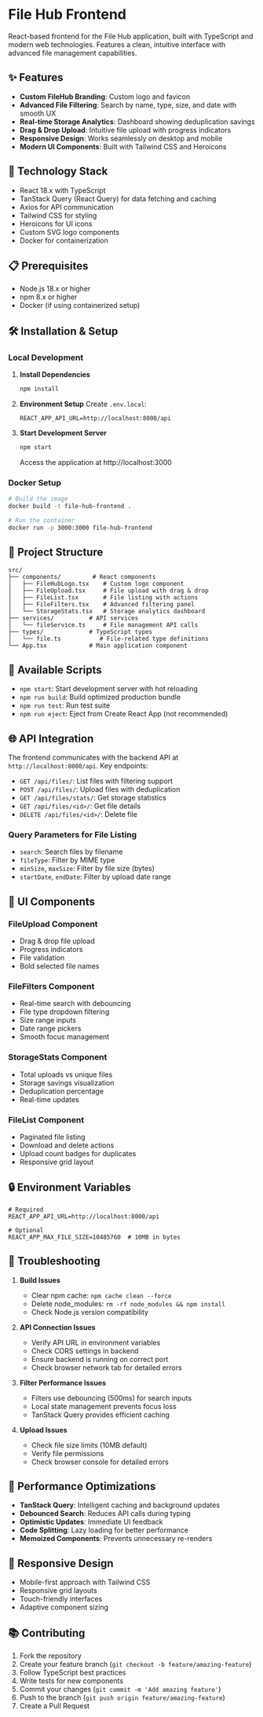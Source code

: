 # File Hub Frontend

React-based frontend for the File Hub application, built with TypeScript and modern web technologies. Features a clean, intuitive interface with advanced file management capabilities.

## ✨ Features

- **Custom FileHub Branding**: Custom logo and favicon
- **Advanced File Filtering**: Search by name, type, size, and date with smooth UX
- **Real-time Storage Analytics**: Dashboard showing deduplication savings
- **Drag & Drop Upload**: Intuitive file upload with progress indicators
- **Responsive Design**: Works seamlessly on desktop and mobile
- **Modern UI Components**: Built with Tailwind CSS and Heroicons

## 🚀 Technology Stack

- React 18.x with TypeScript
- TanStack Query (React Query) for data fetching and caching
- Axios for API communication
- Tailwind CSS for styling
- Heroicons for UI icons
- Custom SVG logo components
- Docker for containerization

## 📋 Prerequisites

- Node.js 18.x or higher
- npm 8.x or higher
- Docker (if using containerized setup)

## 🛠️ Installation & Setup

### Local Development

1. **Install Dependencies**
   ```bash
   npm install
   ```

2. **Environment Setup**
   Create `.env.local`:
   ```env
   REACT_APP_API_URL=http://localhost:8000/api
   ```

3. **Start Development Server**
   ```bash
   npm start
   ```
   Access the application at http://localhost:3000

### Docker Setup

```bash
# Build the image
docker build -t file-hub-frontend .

# Run the container
docker run -p 3000:3000 file-hub-frontend
```

## 📁 Project Structure

```
src/
├── components/         # React components
│   ├── FileHubLogo.tsx    # Custom logo component
│   ├── FileUpload.tsx     # File upload with drag & drop
│   ├── FileList.tsx       # File listing with actions
│   ├── FileFilters.tsx    # Advanced filtering panel
│   └── StorageStats.tsx   # Storage analytics dashboard
├── services/          # API services
│   └── fileService.ts     # File management API calls
├── types/             # TypeScript types
│   └── file.ts           # File-related type definitions
└── App.tsx            # Main application component
```

## 🔧 Available Scripts

- `npm start`: Start development server with hot reloading
- `npm run build`: Build optimized production bundle
- `npm run test`: Run test suite
- `npm run eject`: Eject from Create React App (not recommended)

## 🌐 API Integration

The frontend communicates with the backend API at `http://localhost:8000/api`. Key endpoints:

- `GET /api/files/`: List files with filtering support
- `POST /api/files/`: Upload files with deduplication
- `GET /api/files/stats/`: Get storage statistics
- `GET /api/files/<id>/`: Get file details
- `DELETE /api/files/<id>/`: Delete file

### Query Parameters for File Listing
- `search`: Search files by filename
- `fileType`: Filter by MIME type
- `minSize`, `maxSize`: Filter by file size (bytes)
- `startDate`, `endDate`: Filter by upload date range

## 🎨 UI Components

### FileUpload Component
- Drag & drop file upload
- Progress indicators
- File validation
- Bold selected file names

### FileFilters Component  
- Real-time search with debouncing
- File type dropdown filtering
- Size range inputs
- Date range pickers
- Smooth focus management

### StorageStats Component
- Total uploads vs unique files
- Storage savings visualization
- Deduplication percentage
- Real-time updates

### FileList Component
- Paginated file listing
- Download and delete actions
- Upload count badges for duplicates
- Responsive grid layout

## 🔒 Environment Variables

```env
# Required
REACT_APP_API_URL=http://localhost:8000/api

# Optional
REACT_APP_MAX_FILE_SIZE=10485760  # 10MB in bytes
```

## 🐛 Troubleshooting

1. **Build Issues**
   - Clear npm cache: `npm cache clean --force`
   - Delete node_modules: `rm -rf node_modules && npm install`
   - Check Node.js version compatibility

2. **API Connection Issues**
   - Verify API URL in environment variables
   - Check CORS settings in backend
   - Ensure backend is running on correct port
   - Check browser network tab for detailed errors

3. **Filter Performance Issues**
   - Filters use debouncing (500ms) for search inputs
   - Local state management prevents focus loss
   - TanStack Query provides efficient caching

4. **Upload Issues**
   - Check file size limits (10MB default)
   - Verify file permissions
   - Check browser console for detailed errors

## 🚀 Performance Optimizations

- **TanStack Query**: Intelligent caching and background updates
- **Debounced Search**: Reduces API calls during typing
- **Optimistic Updates**: Immediate UI feedback
- **Code Splitting**: Lazy loading for better performance
- **Memoized Components**: Prevents unnecessary re-renders

## 📱 Responsive Design

- Mobile-first approach with Tailwind CSS
- Responsive grid layouts
- Touch-friendly interfaces
- Adaptive component sizing

## 📚 Contributing

1. Fork the repository
2. Create your feature branch (`git checkout -b feature/amazing-feature`)
3. Follow TypeScript best practices
4. Write tests for new components
5. Commit your changes (`git commit -m 'Add amazing feature'`)
6. Push to the branch (`git push origin feature/amazing-feature`)
7. Create a Pull Request
